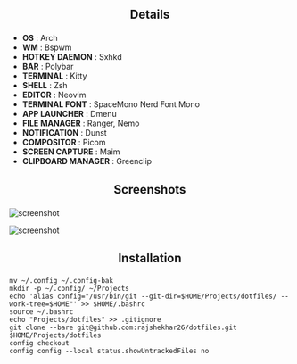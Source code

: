 ## <p align="center">Details</p>

- **OS** : Arch
- **WM** : Bspwm
- **HOTKEY DAEMON** : Sxhkd
- **BAR** : Polybar
- **TERMINAL** : Kitty
- **SHELL** : Zsh
- **EDITOR** : Neovim
- **TERMINAL FONT** : SpaceMono Nerd Font Mono
- **APP LAUNCHER** : Dmenu
- **FILE MANAGER** : Ranger, Nemo
- **NOTIFICATION** : Dunst
- **COMPOSITOR** : Picom
- **SCREEN CAPTURE** : Maim
- **CLIPBOARD MANAGER** : Greenclip

## <p align="center">Screenshots</p>

![screenshot](https://i.imgur.com/wxYaIJD.png)

![screenshot](https://i.imgur.com/pLfu66t.png)

## <p align="center">Installation</p>

```shell
mv ~/.config ~/.config-bak
mkdir -p ~/.config/ ~/Projects
echo 'alias config="/usr/bin/git --git-dir=$HOME/Projects/dotfiles/ --work-tree=$HOME"' >> $HOME/.bashrc
source ~/.bashrc
echo "Projects/dotfiles" >> .gitignore
git clone --bare git@github.com:rajshekhar26/dotfiles.git $HOME/Projects/dotfiles
config checkout
config config --local status.showUntrackedFiles no
```
